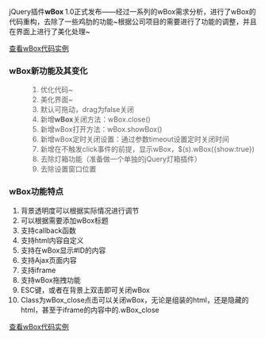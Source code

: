 jQuery插件<strong>wBox </strong>1.0正式发布——经过一系列的wBox需求分析，进行了wBox的代码重构，去除了一些鸡肋的功能~根据公司项目的需要进行了功能的调整，并且在界面上进行了美化处理~
<p><a href='http://js8.in/wbox/'>查看wBox代码实例</a></p>

<h3>wBox新功能及其变化</h3>
<ol>
<blockquote><li> 优化代码~</li>
<li> 美化界面~</li>
<li>默认可拖动，drag为false关闭</li>
<li> 新增<strong>wBox</strong>关闭方法：wBox.close()</li>
<li> 新增wBox打开方法：wBox.showBox()</li>
<li> 新增wBox定时关闭设置：通过参数timeout设置定时关闭时间</li>
<li> 新增在不触发click事件的前提，显示wBox，$(s).wBox({show:true})</li>
<li>去除灯箱功能（准备做一个单独的jQuery灯箱插件）</li>
<li>去除设置窗口位置</li>
</ol>
<h3>wBox功能特点</h3>
<ol>
<li>背景透明度可以根据实际情况进行调节</li>
<li>可以根据需要添加wBox标题</li>
<li>支持callback函数</li>
<li>支持html内容自定义</li>
<li>支持在wBox显示#ID的内容</li>
<li>支持Ajax页面内容</li>
<li>支持iframe</li>
<li>支持wBox拖拽功能</li>
<li>ESC键，或者在背景上双击即可关闭wBox</li>
<li>Class为wBox_close点击可以关闭wBox，无论是组装的html，还是隐藏的html，甚至于iframe的内容中的.wBox_close</li>
</ol>
<p><a href='http://js8.in/wbox/'>查看wBox代码实例</a></p>